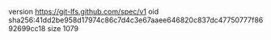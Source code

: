 version https://git-lfs.github.com/spec/v1
oid sha256:41dd2be958d17974c86c7d4c3e67aaee646820c837dc47750777f8692699cc18
size 1079
